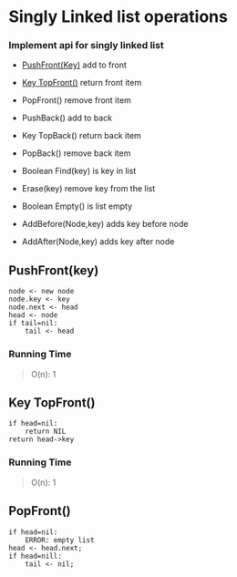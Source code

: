 # Singly Linked list  operations

### Implement api for singly linked list 
- [PushFront(Key)](#pushfrontkey)
add to front 

- [Key TopFront()](#key-topfront)
return front item

- PopFront()
remove front item

- PushBack()
add to  back

- Key TopBack()
return back item

- PopBack()
remove back item

- Boolean Find(key)
is key in list

- Erase(key)
remove key from the list

- Boolean Empty()
is list empty

- AddBefore(Node,key)
adds key before node

- AddAfter(Node,key)
adds key after node


## PushFront(key)
```
node <- new node
node.key <- key
node.next <- head
head <- node
if tail=nil:
	tail <- head
```
### Running Time

> O(n): 1

## Key TopFront()
```
if head=nil:
	return NIL
return head->key
```

### Running Time
> O(n): 1


## PopFront()
```
if head=nil:
	ERROR: empty list 
head <- head.next;
if head=nill:
	tail <- nil;
```

